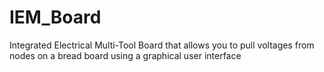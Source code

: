 # IEM_Board
Integrated Electrical Multi-Tool Board that allows you to pull voltages from nodes on a bread board using a graphical user interface
